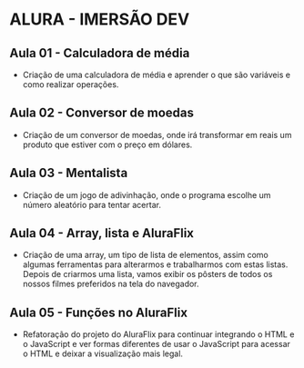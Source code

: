 # ALURA - IMERSÃO DEV

## Aula 01 - Calculadora de média

- Criação de uma calculadora de média e aprender o que são variáveis e como realizar operações.

## Aula 02 - Conversor de moedas

- Criação de um conversor de moedas, onde irá transformar em reais um produto que estiver com o preço em dólares.

## Aula 03 - Mentalista

- Criação de um jogo de adivinhação, onde o programa escolhe um número aleatório para tentar acertar.

## Aula 04 - Array, lista e AluraFlix

- Criação de uma array, um tipo de lista de elementos, assim como algumas ferramentas para alterarmos e trabalharmos com estas listas. Depois de criarmos uma lista, vamos exibir os pôsters de todos os nossos filmes preferidos na tela do navegador.

## Aula 05 - Funções no AluraFlix

- Refatoração do projeto do AluraFlix para continuar integrando o HTML e o JavaScript e ver formas diferentes de usar o JavaScript para acessar o HTML e deixar a visualização mais legal.
